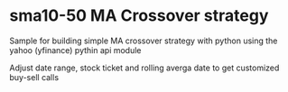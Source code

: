 # sma10-50 MA Crossover strategy

Sample for building simple MA crossover strategy with python using the yahoo (yfinance) pythin api module

Adjust date range, stock ticket and rolling averga date to get customized buy-sell calls

